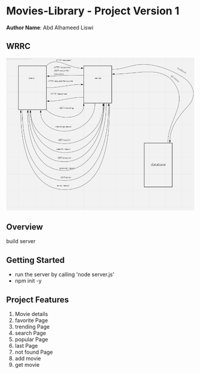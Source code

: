 # Movies-Library - Project Version 1

**Author Name**: Abd Alhameed Liswi

## WRRC

![image](/assests/WRRC3.PNG)


## Overview

build server

## Getting Started

- run the server by calling 'node server.js'
- npm init -y

## Project Features

 1) Movie details
 2) favorite Page
 3) trending Page
 4) search Page
 5) popular Page
 6) last Page
 7) not found Page
 8) add movie 
 9) get movie
